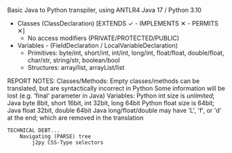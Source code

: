 Basic Java to Python transpiler, using ANTLR4
Java 17 / Python 3.10

- Classes (ClassDeclaration) [EXTENDS ✓ - IMPLEMENTS ✕ - PERMITS ✕] 
    - No access modifiers (PRIVATE/PROTECTED/PUBLIC)
- Variables - (FieldDeclaration / LocalVariableDeclaration)
    - Primitives: byte/int, short/int, int/int, long/int, float/float, double/float, char/str, string/str, boolean/bool
    - Structures: array/list, arrayList/list

REPORT NOTES:
    Classes/Methods:
        Empty classes/methods can be translated, but are syntactically incorrect in Python
        Some information will be lost (e.g. 'final' parameter in Java)
    Variables:
        Python int size is *unlimited*; Java byte 8bit, short 16bit, int 32bit, long 64bit
        Python float size is 64bit; Java float 32bit, double 64bit
        Java long/float/double may have 'L', 'f', or 'd' at the end; which are removed in the translation
    
    TECHNICAL DEBT...
        Navigating (PARSE) tree
            j2py CSS-Type selectors